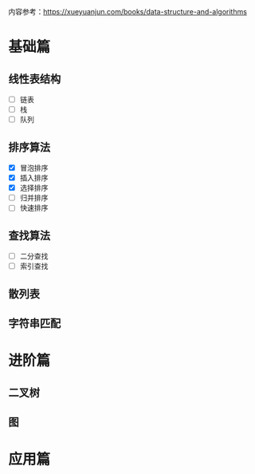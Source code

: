 内容参考：https://xueyuanjun.com/books/data-structure-and-algorithms
# 基础篇

## 线性表结构
- [ ] 链表
- [ ] 栈
- [ ] 队列

## 排序算法
- [x] 冒泡排序
- [x] 插入排序
- [x] 选择排序
- [ ] 归并排序
- [ ] 快速排序

## 查找算法
- [ ] 二分查找
- [ ] 索引查找

## 散列表

## 字符串匹配

# 进阶篇

## 二叉树

## 图

# 应用篇